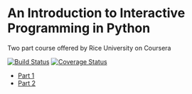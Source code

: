 # An Introduction to Interactive Programming in Python

Two part course offered by Rice University on Coursera

[![Build Status](https://travis-ci.org/jonfreedman/interactivepython.svg?branch=master)](https://travis-ci.org/jonfreedman/interactivepython)
[![Coverage Status](https://coveralls.io/repos/jonfreedman/timeseries/badge.svg?branch=master)](https://coveralls.io/r/jonfreedman/timeseries)

* [Part 1](https://www.coursera.org/course/interactivepython1)
* [Part 2](https://www.coursera.org/course/interactivepython2)